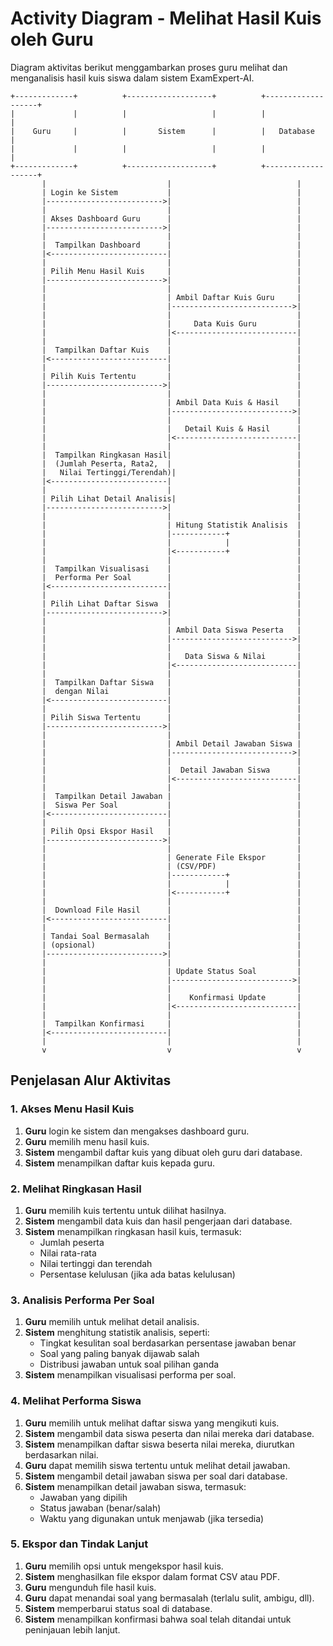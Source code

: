 # Activity Diagram - Melihat Hasil Kuis oleh Guru

Diagram aktivitas berikut menggambarkan proses guru melihat dan menganalisis hasil kuis siswa dalam sistem ExamExpert-AI.

```
+-------------+          +-------------------+          +-------------------+
|             |          |                   |          |                   |
|    Guru     |          |       Sistem      |          |   Database        |
|             |          |                   |          |                   |
+-------------+          +-------------------+          +-------------------+
       |                           |                            |
       | Login ke Sistem           |                            |
       |-------------------------->|                            |
       |                           |                            |
       | Akses Dashboard Guru      |                            |
       |-------------------------->|                            |
       |                           |                            |
       |  Tampilkan Dashboard      |                            |
       |<--------------------------|                            |
       |                           |                            |
       | Pilih Menu Hasil Kuis     |                            |
       |-------------------------->|                            |
       |                           |                            |
       |                           | Ambil Daftar Kuis Guru     |
       |                           |--------------------------->|
       |                           |                            |
       |                           |     Data Kuis Guru         |
       |                           |<---------------------------|
       |                           |                            |
       |  Tampilkan Daftar Kuis    |                            |
       |<--------------------------|                            |
       |                           |                            |
       | Pilih Kuis Tertentu       |                            |
       |-------------------------->|                            |
       |                           |                            |
       |                           | Ambil Data Kuis & Hasil    |
       |                           |--------------------------->|
       |                           |                            |
       |                           |   Detail Kuis & Hasil      |
       |                           |<---------------------------|
       |                           |                            |
       |  Tampilkan Ringkasan Hasil|                            |
       |  (Jumlah Peserta, Rata2,  |                            |
       |   Nilai Tertinggi/Terendah)|                           |
       |<--------------------------|                            |
       |                           |                            |
       | Pilih Lihat Detail Analisis|                           |
       |-------------------------->|                            |
       |                           |                            |
       |                           | Hitung Statistik Analisis  |
       |                           |------------+               |
       |                           |            |               |
       |                           |<-----------+               |
       |                           |                            |
       |  Tampilkan Visualisasi    |                            |
       |  Performa Per Soal        |                            |
       |<--------------------------|                            |
       |                           |                            |
       | Pilih Lihat Daftar Siswa  |                            |
       |-------------------------->|                            |
       |                           |                            |
       |                           | Ambil Data Siswa Peserta   |
       |                           |--------------------------->|
       |                           |                            |
       |                           |   Data Siswa & Nilai       |
       |                           |<---------------------------|
       |                           |                            |
       |  Tampilkan Daftar Siswa   |                            |
       |  dengan Nilai             |                            |
       |<--------------------------|                            |
       |                           |                            |
       | Pilih Siswa Tertentu      |                            |
       |-------------------------->|                            |
       |                           |                            |
       |                           | Ambil Detail Jawaban Siswa |
       |                           |--------------------------->|
       |                           |                            |
       |                           |  Detail Jawaban Siswa      |
       |                           |<---------------------------|
       |                           |                            |
       |  Tampilkan Detail Jawaban |                            |
       |  Siswa Per Soal           |                            |
       |<--------------------------|                            |
       |                           |                            |
       | Pilih Opsi Ekspor Hasil   |                            |
       |-------------------------->|                            |
       |                           |                            |
       |                           | Generate File Ekspor       |
       |                           | (CSV/PDF)                  |
       |                           |------------+               |
       |                           |            |               |
       |                           |<-----------+               |
       |                           |                            |
       |  Download File Hasil      |                            |
       |<--------------------------|                            |
       |                           |                            |
       | Tandai Soal Bermasalah    |                            |
       | (opsional)                |                            |
       |-------------------------->|                            |
       |                           |                            |
       |                           | Update Status Soal         |
       |                           |--------------------------->|
       |                           |                            |
       |                           |    Konfirmasi Update       |
       |                           |<---------------------------|
       |                           |                            |
       |  Tampilkan Konfirmasi     |                            |
       |<--------------------------|                            |
       |                           |                            |
       v                           v                            v
```

## Penjelasan Alur Aktivitas

### 1. Akses Menu Hasil Kuis
1. **Guru** login ke sistem dan mengakses dashboard guru.
2. **Guru** memilih menu hasil kuis.
3. **Sistem** mengambil daftar kuis yang dibuat oleh guru dari database.
4. **Sistem** menampilkan daftar kuis kepada guru.

### 2. Melihat Ringkasan Hasil
1. **Guru** memilih kuis tertentu untuk dilihat hasilnya.
2. **Sistem** mengambil data kuis dan hasil pengerjaan dari database.
3. **Sistem** menampilkan ringkasan hasil kuis, termasuk:
   - Jumlah peserta
   - Nilai rata-rata
   - Nilai tertinggi dan terendah
   - Persentase kelulusan (jika ada batas kelulusan)

### 3. Analisis Performa Per Soal
1. **Guru** memilih untuk melihat detail analisis.
2. **Sistem** menghitung statistik analisis, seperti:
   - Tingkat kesulitan soal berdasarkan persentase jawaban benar
   - Soal yang paling banyak dijawab salah
   - Distribusi jawaban untuk soal pilihan ganda
3. **Sistem** menampilkan visualisasi performa per soal.

### 4. Melihat Performa Siswa
1. **Guru** memilih untuk melihat daftar siswa yang mengikuti kuis.
2. **Sistem** mengambil data siswa peserta dan nilai mereka dari database.
3. **Sistem** menampilkan daftar siswa beserta nilai mereka, diurutkan berdasarkan nilai.
4. **Guru** dapat memilih siswa tertentu untuk melihat detail jawaban.
5. **Sistem** mengambil detail jawaban siswa per soal dari database.
6. **Sistem** menampilkan detail jawaban siswa, termasuk:
   - Jawaban yang dipilih
   - Status jawaban (benar/salah)
   - Waktu yang digunakan untuk menjawab (jika tersedia)

### 5. Ekspor dan Tindak Lanjut
1. **Guru** memilih opsi untuk mengekspor hasil kuis.
2. **Sistem** menghasilkan file ekspor dalam format CSV atau PDF.
3. **Guru** mengunduh file hasil kuis.
4. **Guru** dapat menandai soal yang bermasalah (terlalu sulit, ambigu, dll).
5. **Sistem** memperbarui status soal di database.
6. **Sistem** menampilkan konfirmasi bahwa soal telah ditandai untuk peninjauan lebih lanjut.
